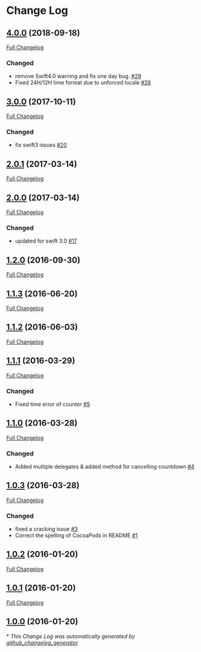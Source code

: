 # Change Log

## [4.0.0](https://github.com/suzuki-0000/CountdownLabel/tree/4.0.0) (2018-09-18)
[Full Changelog](https://github.com/suzuki-0000/CountdownLabel/compare/3.0.0...4.0.0)

### Changed

- remove Swift4.0 warning and fix one day bug. [\#29](https://github.com/suzuki-0000/CountdownLabel/pull/29)
- Fixed 24H/12H time format due to unforced locale [\#28](https://github.com/suzuki-0000/CountdownLabel/pull/28)

## [3.0.0](https://github.com/suzuki-0000/CountdownLabel/tree/3.0.0) (2017-10-11)
[Full Changelog](https://github.com/suzuki-0000/CountdownLabel/compare/2.0.1...3.0.0)

### Changed

- fix swift3 issues [\#20](https://github.com/suzuki-0000/CountdownLabel/pull/20)

## [2.0.1](https://github.com/suzuki-0000/CountdownLabel/tree/2.0.1) (2017-03-14)
[Full Changelog](https://github.com/suzuki-0000/CountdownLabel/compare/2.0.0...2.0.1)

## [2.0.0](https://github.com/suzuki-0000/CountdownLabel/tree/2.0.0) (2017-03-14)
[Full Changelog](https://github.com/suzuki-0000/CountdownLabel/compare/1.2.0...2.0.0)

### Changed

- updated for swift 3.0 [\#17](https://github.com/suzuki-0000/CountdownLabel/pull/17)

## [1.2.0](https://github.com/suzuki-0000/CountdownLabel/tree/1.2.0) (2016-09-30)
[Full Changelog](https://github.com/suzuki-0000/CountdownLabel/compare/1.1.3...1.2.0)

## [1.1.3](https://github.com/suzuki-0000/CountdownLabel/tree/1.1.3) (2016-06-20)
[Full Changelog](https://github.com/suzuki-0000/CountdownLabel/compare/1.1.2...1.1.3)

## [1.1.2](https://github.com/suzuki-0000/CountdownLabel/tree/1.1.2) (2016-06-03)
[Full Changelog](https://github.com/suzuki-0000/CountdownLabel/compare/1.1.1...1.1.2)

## [1.1.1](https://github.com/suzuki-0000/CountdownLabel/tree/1.1.1) (2016-03-29)
[Full Changelog](https://github.com/suzuki-0000/CountdownLabel/compare/1.1.0...1.1.1)

### Changed

- Fixed time error of counter [\#5](https://github.com/suzuki-0000/CountdownLabel/pull/5)

## [1.1.0](https://github.com/suzuki-0000/CountdownLabel/tree/1.1.0) (2016-03-28)
[Full Changelog](https://github.com/suzuki-0000/CountdownLabel/compare/1.0.3...1.1.0)

### Changed

- Added multiple delegates & added method for cancelling countdown [\#4](https://github.com/suzuki-0000/CountdownLabel/pull/4)

## [1.0.3](https://github.com/suzuki-0000/CountdownLabel/tree/1.0.3) (2016-03-28)
[Full Changelog](https://github.com/suzuki-0000/CountdownLabel/compare/1.0.2...1.0.3)

### Changed

- fixed a cracking issue [\#3](https://github.com/suzuki-0000/CountdownLabel/pull/3)
- Correct the spelling of CocoaPods in README [\#1](https://github.com/suzuki-0000/CountdownLabel/pull/1)

## [1.0.2](https://github.com/suzuki-0000/CountdownLabel/tree/1.0.2) (2016-01-20)
[Full Changelog](https://github.com/suzuki-0000/CountdownLabel/compare/1.0.1...1.0.2)

## [1.0.1](https://github.com/suzuki-0000/CountdownLabel/tree/1.0.1) (2016-01-20)
[Full Changelog](https://github.com/suzuki-0000/CountdownLabel/compare/1.0.0...1.0.1)

## [1.0.0](https://github.com/suzuki-0000/CountdownLabel/tree/1.0.0) (2016-01-20)


\* *This Change Log was automatically generated by [github_changelog_generator](https://github.com/skywinder/Github-Changelog-Generator)*